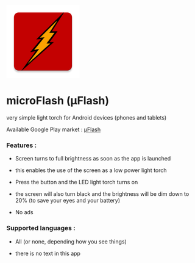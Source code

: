 ![GitHub Logo](/app/src/main/res/mipmap-xxxhdpi/ic_launcher.png)

# microFlash (µFlash)
very simple light torch for Android devices (phones and tablets)

Available Google Play market :
[µFlash](https://play.google.com/store/apps/details?id=net.biospherecorp.microflash)

### Features :
- Screen turns to full brightness as soon as the app is launched
 * this enables the use of the screen as a low power light torch
- Press the button and the LED light torch turns on
 * the screen will also turn black and the brightness will be dim down to 20% (to save your eyes and your battery)
- No ads

### Supported languages :
- All (or none, depending how you see things)
 * there is no text in this app
